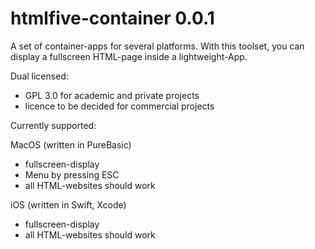# htmlfive-container 0.0.1

A set of container-apps for several platforms. With this toolset, you can display a fullscreen HTML-page inside a lightweight-App.

Dual licensed:
- GPL 3.0 for academic and private projects
- licence to be decided for commercial projects

Currently supported:

MacOS (written in PureBasic)
- fullscreen-display
- Menu by pressing ESC
- all HTML-websites should work

iOS (written in Swift, Xcode)
- fullscreen-display
- all HTML-websites should work

